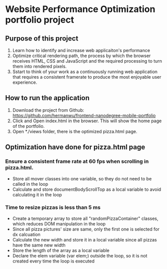 # Website Performance Optimization portfolio project

## Purpose of this project

1. Learn how to identify and increase web applicaiton's performance
2. Optimize critical rendering path, the process by which the browser receives HTML, CSS and JavaScript and the required processing to turn them into rendered pixels.
3. Sstart to think of your work as a continuously running web application that requires a consistent framerate to produce the most enjoyable user experience.

## How to run the application

1. Download the project from Github: https://github.com/hermanwu/frontend-nanodegree-mobile-portfolio
2. Click and Open index.html in the browser. This will show the home page of the portfolio.
3. Open *./views folder, there is the optimized pizza.html page.

## Optimization have done for pizza.html page

### Ensure a consistent frame rate at 60 fps when scrolling in pizza.html.

- Store all mover classes into one variable, so they do not need to be called in the loop
- Calculate and store documentBodyScrollTop as a local variable to avoid calculating it in the loop

### Time to resize pizzas is less than 5 ms

- Create a temporary array to store all "randomPizzaContainer" classes, which reduces DOM manipulation in the loop
- Since all pizza pictures' size are same, only the first one is selected for dx calcuation
- Calculate the new width and store it in a local variable since all pizzas have the same new width
- Store the length of the array as a local variable
- Declare the elem variable (var elem;) outside the loop, so it is not created every time the loop is executed
